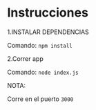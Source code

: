 # Instrucciones

1.INSTALAR DEPENDENCIAS

  Comando: `npm install`
  
2.Correr app

  Comando: `node index.js`


  NOTA:
  
  Corre en el puerto `3000`

